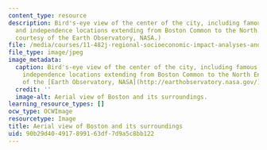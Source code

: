 ```yaml
---
content_type: resource
description: Bird's-eye view of the center of the city, including famous colonial
  and independence locations extending from Boston Common to the North End. (Image
  courtesy of the Earth Observatory, NASA.)
file: /media/courses/11-482j-regional-socioeconomic-impact-analyses-and-modeling-fall-2007/90b29d404917899163df7d9a5c8bb122_11-482jf07.jpg
file_type: image/jpeg
image_metadata:
  caption: Bird's-eye view of the center of the city, including famous colonial and
    independence locations extending from Boston Common to the North End. (Image courtesy
    of the [Earth Observatory, NASA](http://earthobservatory.nasa.gov/).)
  credit: ''
  image-alt: Aerial view of Boston and its surroundings.
learning_resource_types: []
ocw_type: OCWImage
resourcetype: Image
title: Aerial view of Boston and its surroundings
uid: 90b29d40-4917-8991-63df-7d9a5c8bb122
---
```

